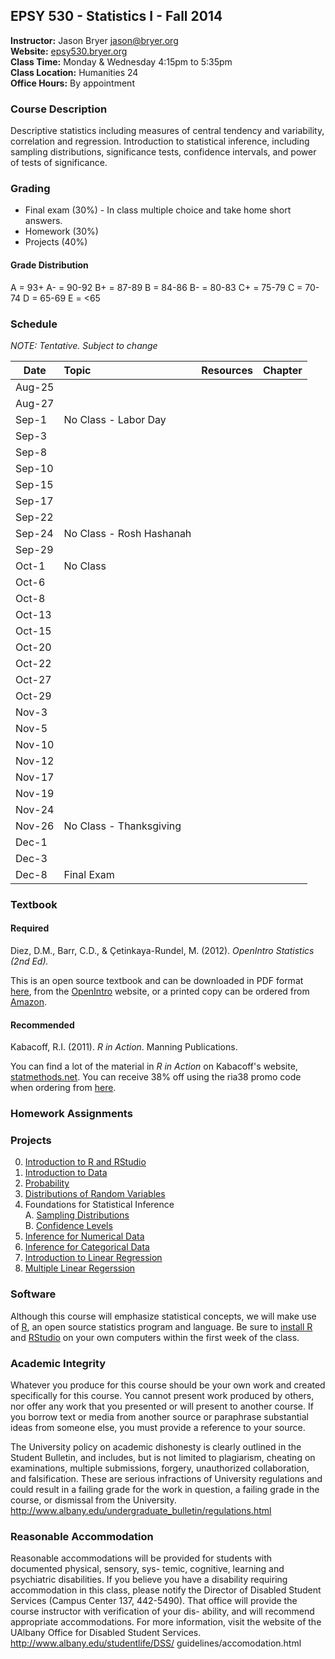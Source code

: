 ## EPSY 530 - Statistics I - Fall 2014

**Instructor:** Jason Bryer [jason@bryer.org](mailto:jason@bryer.org?Subject=EPSY530)  
**Website:** [epsy530.bryer.org](http://epsy530.bryer.org)  
**Class Time:** Monday & Wednesday 4:15pm to 5:35pm  
**Class Location:** Humanities 24  
**Office Hours:** By appointment  

### Course Description

Descriptive statistics including measures of central tendency and variability, correlation and regression. Introduction to statistical inference, including sampling distributions, significance tests, confidence intervals, and power of tests of significance.

### Grading

* Final exam (30%) - In class multiple choice and take home short answers.
* Homework (30%)
* Projects (40%)

#### Grade Distribution

A = 93+
A- = 90-92
B+ = 87-89
B = 84-86 
B- = 80-83 
C+ = 75-79
C = 70-74
D = 65-69
E = <65

### Schedule

*NOTE: Tentative. Subject to change*

Date   | Topic | Resources | Chapter
-------|:------|:----------|:--------:
Aug-25 |       |           | 
Aug-27 |       |           | 
Sep-1  | No Class - Labor Day |           | 
Sep-3  |       |           | 
Sep-8  |       |           | 
Sep-10 |       |           | 
Sep-15 |       |           | 
Sep-17 |       |           | 
Sep-22 |       |           | 
Sep-24 | No Class - Rosh Hashanah|           | 
Sep-29 |       |           | 
Oct-1  | No Class |           | 
Oct-6  |       |           | 
Oct-8  |       |           | 
Oct-13 |       |           | 
Oct-15 |       |           | 
Oct-20 |       |           | 
Oct-22 |       |           | 
Oct-27 |       |           | 
Oct-29 |       |           | 
Nov-3  |       |           | 
Nov-5  |       |           | 
Nov-10 |       |           | 
Nov-12 |       |           | 
Nov-17 |       |           | 
Nov-19 |       |           | 
Nov-24 |       |           | 
Nov-26 | No Class - Thanksgiving  |           | 
Dec-1  |       |           | 
Dec-3  |       |           | 
Dec-8  | Final Exam |           | 



### Textbook

#### Required

Diez, D.M., Barr, C.D., & Çetinkaya-Rundel, M. (2012). *OpenIntro Statistics (2nd Ed).* 

This is an open source textbook and can be downloaded in PDF format [here](https://github.com/jbryer/EPSY530Fall2014/blob/master/Textbook/OpenIntroStatistics2Ed.pdf?raw=true), from the [OpenIntro](http://www.openintro.org/stat/textbook.php) website, or a printed copy can be ordered from [Amazon](http://www.amazon.com/dp/1478217200).

#### Recommended

Kabacoff, R.I. (2011). *R in Action*. Manning Publications.  

You can find a lot of the material in *R in Action* on Kabacoff's website, [statmethods.net](http://statmethods.net/). You can receive 38% off using the ria38 promo code when ordering from [here](http://www.manning.com/kabacoff/).


### Homework Assignments



### Projects

0. [Introduction to R and RStudio](https://github.com/jbryer/EPSY530Fall2014/blob/master/Labs/0%20Intro%20R%20and%20RStudio.pdf?raw=true)
1. [Introduction to Data](https://github.com/jbryer/EPSY530Fall2014/blob/master/Labs/1%20Intro%20to%20Data.pdf?raw=true)
2. [Probability](https://github.com/jbryer/EPSY530Fall2014/blob/master/Labs/2%20Probability.pdf?raw=true)
3. [Distributions of Random Variables](https://github.com/jbryer/EPSY530Fall2014/blob/master/Labs/3%20Distributions%20of%20Random%20Variables.pdf?raw=true)
4. Foundations for Statistical Inference  
    A. [Sampling Distributions](https://github.com/jbryer/EPSY530Fall2014/blob/master/Labs/4a%20Sampling%20Distributions.pdf?raw=true)  
    B. [Confidence Levels](https://github.com/jbryer/EPSY530Fall2014/blob/master/Labs/4b%20Confidence%20Intervals.pdf?raw=true)  
5. [Inference for Numerical Data](https://github.com/jbryer/EPSY530Fall2014/blob/master/Labs/5%20Inference%20for%20Numerical%20Data.pdf?raw=true)
6. [Inference for Categorical Data](https://github.com/jbryer/EPSY530Fall2014/blob/master/Labs/6%20Inference%20for%20Categorical%20Data.pdf?raw=true)
7. [Introduction to Linear Regression](https://github.com/jbryer/EPSY530Fall2014/blob/master/Labs/7%20Intro%20to%20Linear%20Regression.pdf?raw=true)
8. [Multiple Linear Regerssion](https://github.com/jbryer/EPSY530Fall2014/blob/master/Labs/8%20Multiple%20Linear%20Regression.pdf?raw=true)

### Software

Although this course will emphasize statistical concepts, we will make use of [R](http://r-project.org), an open source statistics program and language. Be sure to [install R](http://cran.r-project.org/) and [RStudio](http://rstudio.com) on your own computers within the first week of the class.


### Academic Integrity

Whatever you produce for this course should be your own work and created specifically for this course. You cannot present work produced by others, nor offer any work that you presented or will present to another course. If you borrow text or media from another source or paraphrase substantial ideas from someone else, you must provide a reference to your source.

The University policy on academic dishonesty is clearly outlined in the Student Bulletin, and includes, but is not limited to plagiarism, cheating on examinations, multiple submissions, forgery, unauthorized collaboration, and falsification. These are serious infractions of University regulations and could result in a failing grade for the work in question, a failing grade in the course, or dismissal from the University. http://www.albany.edu/undergraduate_bulletin/regulations.html

### Reasonable Accommodation

Reasonable accommodations will be provided for students with documented physical, sensory, sys- temic, cognitive, learning and psychiatric disabilities. If you believe you have a disability requiring accommodation in this class, please notify the Director of Disabled Student Services (Campus Center 137, 442-5490). That office will provide the course instructor with verification of your dis- ability, and will recommend appropriate accommodations. For more information, visit the website of the UAlbany Office for Disabled Student Services. http://www.albany.edu/studentlife/DSS/ guidelines/accomodation.html
